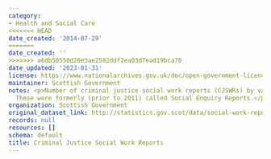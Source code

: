 ```yaml
---
category:
- Health and Social Care
<<<<<<< HEAD
date_created: '2014-07-29'
=======
date_created: ''
>>>>>>> a6db50550d20e3ae2582ddf2ea03d7ead19bca70
date_updated: '2023-01-31'
license: https://www.nationalarchives.gov.uk/doc/open-government-licence/version/3/
maintainer: Scottish Government
notes: <p>Number of criminal justice social work reports (CJSWRs) by various characteristics.
  These were formerly (prior to 2011) called Social Enquiry Reports.</p>
organization: Scottish Government
original_dataset_link: http://statistics.gov.scot/data/social-work-reports
records: null
resources: []
schema: default
title: Criminal Justice Social Work Reports
---
```

